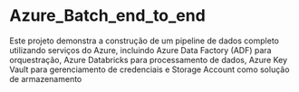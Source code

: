 # Azure_Batch_end_to_end
Este projeto demonstra a construção de um pipeline de dados completo utilizando serviços do Azure, incluindo Azure Data Factory (ADF) para orquestração, Azure Databricks para processamento de dados, Azure Key Vault para gerenciamento de credenciais e Storage Account como solução de armazenamento
